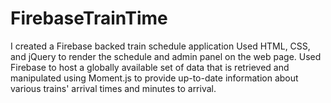 # FirebaseTrainTime

I created a Firebase backed train schedule application Used HTML, CSS, and jQuery to render the schedule and admin panel on the web page. Used Firebase to host a globally available set of data that is retrieved and manipulated using Moment.js to provide up-to-date information about various trains' arrival times and minutes to arrival.
